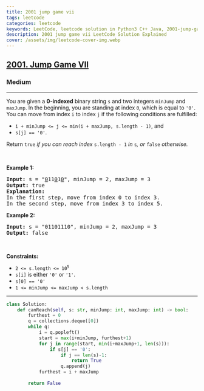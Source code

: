 ```yaml
---
title: 2001 jump game vii
tags: leetcode
categories: leetcode
keywords: LeetCode, leetcode solution in Python3 C++ Java, 2001-jump-game-vii solution
description: 2001 jump game vii LeetCode Solution Explained
cover: /assets/img/leetcode-cover-img.webp
---
```





<h2><a href="https://leetcode.com/problems/jump-game-vii">2001. Jump Game VII</a></h2><h3>Medium</h3><hr><p>You are given a <strong>0-indexed</strong> binary string <code>s</code> and two integers <code>minJump</code> and <code>maxJump</code>. In the beginning, you are standing at index <code>0</code>, which is equal to <code>&#39;0&#39;</code>. You can move from index <code>i</code> to index <code>j</code> if the following conditions are fulfilled:</p>

<ul>
	<li><code>i + minJump &lt;= j &lt;= min(i + maxJump, s.length - 1)</code>, and</li>
	<li><code>s[j] == &#39;0&#39;</code>.</li>
</ul>

<p>Return <code>true</code><i> if you can reach index </i><code>s.length - 1</code><i> in </i><code>s</code><em>, or </em><code>false</code><em> otherwise.</em></p>

<p>&nbsp;</p>
<p><strong class="example">Example 1:</strong></p>

<pre>
<strong>Input:</strong> s = &quot;<u>0</u>11<u>0</u>1<u>0</u>&quot;, minJump = 2, maxJump = 3
<strong>Output:</strong> true
<strong>Explanation:</strong>
In the first step, move from index 0 to index 3. 
In the second step, move from index 3 to index 5.
</pre>

<p><strong class="example">Example 2:</strong></p>

<pre>
<strong>Input:</strong> s = &quot;01101110&quot;, minJump = 2, maxJump = 3
<strong>Output:</strong> false
</pre>

<p>&nbsp;</p>
<p><strong>Constraints:</strong></p>

<ul>
	<li><code>2 &lt;= s.length &lt;= 10<sup>5</sup></code></li>
	<li><code>s[i]</code> is either <code>&#39;0&#39;</code> or <code>&#39;1&#39;</code>.</li>
	<li><code>s[0] == &#39;0&#39;</code></li>
	<li><code>1 &lt;= minJump &lt;= maxJump &lt; s.length</code></li>
</ul>


---




```python
class Solution:
    def canReach(self, s: str, minJump: int, maxJump: int) -> bool:
        furthest = 0
        q = collections.deque([0])
        while q:
            i = q.popleft()
            start = max(i+minJump, furthest+1)
            for j in range(start, min(i+maxJump+1, len(s))):
                if s[j] == '0':
                    if j == len(s)-1: 
                        return True
                    q.append(j)
            furthest = i + maxJump
        
        return False
```
